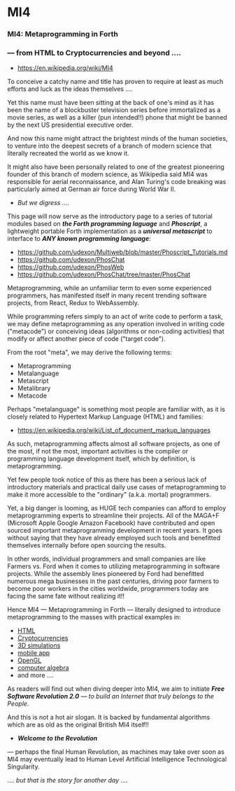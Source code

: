 # MI4
### MI4: Metaprogramming in Forth 
### — from HTML to Cryptocurrencies and beyond ....

- https://en.wikipedia.org/wiki/MI4

To conceive a catchy name and title has proven to require at least as much efforts and luck as the ideas themselves ....

Yet this name must have been sitting at the back of one's mind as it has been the name of a blockbuster television series before immortalized as a movie series, as well as a killer (pun intended!!) phone that might be banned by the next US presidential executive order.

And now this name might attract the brightest minds of the human societies, to venture into the deepest secrets of a branch of modern science that literally recreated the world as we know it.

It might also have been personally related to one of the greatest pioneering founder of this branch of modern science, as Wikipedia said MI4 was responsible for aerial reconnaissance, and Alan Turing's code breaking was particularly aimed at German air force during World War II.

- _But we digress ...._

This page will now serve as the introductory page to a series of tutorial modules based on ___the Forth programming laguage___ and ___Phoscript___, a lightweight portable Forth implementation as a ___universal metascript___ to interface to ___ANY known programming language___:

- https://github.com/udexon/Multiweb/blob/master/Phoscript_Tutorials.md
- https://github.com/udexon/PhosChat
- https://github.com/udexon/PhosWeb
- https://github.com/udexon/PhosChat/tree/master/PhosChat

Metaprogramming, while an unfamiliar term to even some experienced programmers, has manifested itself in many recent trending software projects, from React, Redux to WebAssembly.

While programming refers simply to an act of write code to perform a task, we may define metaprogramming as any operation involved in writing code ("metacode") or conceiving ideas (algorithms or non-coding activities) that modify or affect another piece of code ("target code").

From the root "meta", we may derive the following terms:

- Metaprogramming
- Metalanguage
- Metascript
- Metalibrary
- Metacode

Perhaps "metalanguage" is something most people are familiar with, as it is closely related to Hypertext Markup Language (HTML) and families:

- https://en.wikipedia.org/wiki/List_of_document_markup_languages

As such, metaprogramming affects almost all software projects, as one of the most, if not the most, important activities is the compiler or programming language development itself, which by definition, is metaprogramming.

Yet few people took notice of this as there has been a serious lack of introductory materials and practical daily use cases of metaprogramming to make it more accessible to the "ordinary" (a.k.a. mortal) programmers.

Yet, a big danger is looming, as HUGE tech companies can afford to employ metaprogramming experts to streamline their projects. All of the MAGA+F (Microsoft Apple Google Amazon Facebook) have contributed and open sourced important metaprogramming development in recent years. It goes without saying that they have already employed such tools and benefitted themselves internally before open sourcing the results.

In other words, individual programmers and small companies are like Farmers vs. Ford when it comes to utilizing metaprogramming in software projects. While the assembly lines pioneered by Ford had benefitted numerous mega businesses in the past centuries, driving poor farmers to become poor workers in the cities worldwide, programmers today are facing the same fate without realizing it!!

Hence MI4 &mdash; Metaprogramming in Forth &mdash; literally designed to introduce metaprogramming to the masses with practical examples in:
- [HTML](https://github.com/udexon/PhosWeb) 
- [Cryptocurrencies](https://github.com/udexon/PhosPay)
- [3D simulations](https://github.com/udexon/Usegrammer/blob/master/Phos_BTOSG_I.md)
- [mobile app](https://github.com/udexon/Homoiconism)
- [OpenGL](https://github.com/udexon/PhosCloudless/blob/master/Phos_Imgui.md)
- [computer algebra](https://github.com/udexon/SymForth) 
- and more ....

As readers will find out when diving deeper into MI4, we aim to initiate ___Free Software Revolution 2.0___ &mdash; _to build an Internet that truly belongs to the People_. 

And this is not a hot air slogan. It is backed by fundamental algorithms which are as old as the original British MI4 itself!!

- ___Welcome to the Revolution___ 

&mdash; perhaps the final Human Revolution, as machines may take over soon as MI4 may eventually lead to Human Level Artificial Intelligence Technological Singularity.

.... _but that is the story for another day_ ....
